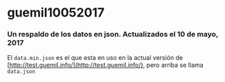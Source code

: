 # guemil10052017
### Un respaldo de los datos en json. Actualizados el 10 de mayo, 2017

El `data.min.json` es el que esta en uso en la actual versión de [http://test.guemil.info/](http://test.guemil.info/), pero arriba se llama `data.json`
